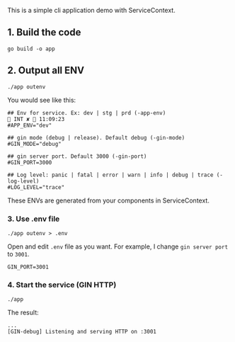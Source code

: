 This is a simple cli application demo with ServiceContext.

## 1. Build the code
```shell
go build -o app
```

## 2. Output all ENV
```shell
./app outenv
```

You would see like this:
```
## Env for service. Ex: dev | stg | prd (-app-env)                                                                                                                                                INT ✘  11:09:23 
#APP_ENV="dev"

## gin mode (debug | release). Default debug (-gin-mode)
#GIN_MODE="debug"

## gin server port. Default 3000 (-gin-port)
#GIN_PORT=3000

## Log level: panic | fatal | error | warn | info | debug | trace (-log-level)
#LOG_LEVEL="trace"
```

These ENVs are generated from your components in ServiceContext.

### 3. Use .env file
```shell
./app outenv > .env
```

Open and edit `.env` file as you want. For example, I change `gin server port` to `3001`.
```
GIN_PORT=3001
```


### 4. Start the service (GIN HTTP)

```shell
./app
```

The result:

```
...
[GIN-debug] Listening and serving HTTP on :3001
```

